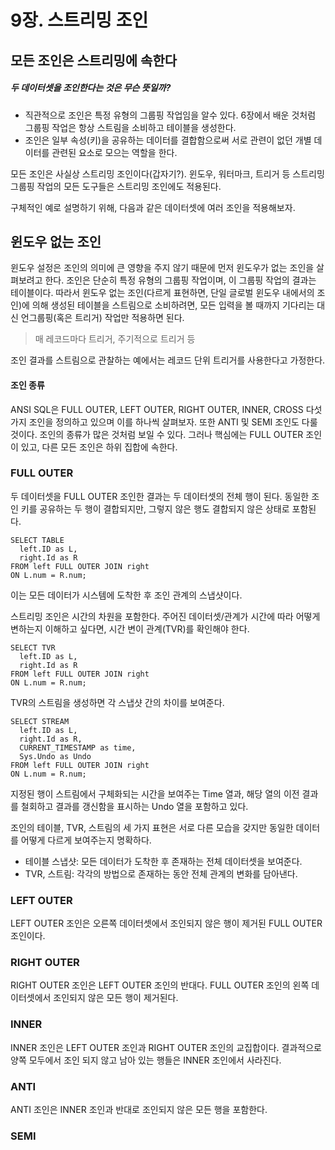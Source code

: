 # 9장. 스트리밍 조인
## 모든 조인은 스트리밍에 속한다
##### 두 데이터셋을 조인한다는 것은 무슨 뜻일까?
- 직관적으로 조인은 특정 유형의 그룹핑 작업임을 알수 있다. 6장에서 배운 것처럼 그룹핑 작업은 항상 스트림을 소비하고 테이블을 생성한다.
- 조인은 일부 속성(키)을 공유하는 데이터를 결합함으로써 서로 관련이 없던 개별 데이터를 관련된 요소로 모으는 역할을 한다.

모든 조인은 사실상 스트리밍 조인이다(갑자기?). 윈도우, 워터마크, 트리거 등 스트리밍 그룹핑 작업의 모든 도구들은 스트리밍 조인에도 적용된다.

구체적인 예로 설명하기 위해, 다음과 같은 데이터셋에 여러 조인을 적용해보자.

## 윈도우 없는 조인
윈도우 설정은 조인의 의미에 큰 영향을 주지 않기 때문에 먼저 윈도우가 없는 조인을 살펴보려고 한다.
조인은 단순히 특정 유형의 그룹핑 작업이며, 이 그룹핑 작업의 결과는 테이블이다. 따라서 윈도우 없는 조인(다르게 표현하면, 단일 글로벌 윈도우 내에서의 조인)에 의해 생성된 테이블을 스트림으로 소비하려면, 모든 입력을 볼 때까지 기다리는 대신 언그룹핑(혹은 트리거) 작업만 적용하면 된다.
> 매 레코드마다 트리거, 주기적으로 트리거 등

조인 결과를 스트림으로 관찰하는 예에서는 레코드 단위 트리거를 사용한다고 가정한다.

#### 조인 종류
ANSI SQL은 FULL OUTER, LEFT OUTER, RIGHT OUTER, INNER, CROSS 다섯 가지 조인을 정의하고 있으며 이를 하나씩 살펴보자. 또한 ANTI 및 SEMI 조인도 다룰 것이다. 조인의 종류가 많은 것처럼 보일 수 있다. 그러나 핵심에는 FULL OUTER 조인이 있고, 다른 모든 조인은 하위 집합에 속한다.

### FULL OUTER
두 데이터셋을 FULL OUTER 조인한 결과는 두 데이터셋의 전체 행이 된다. 동일한 조인 키를 공유하는 두 행이 결합되지만, 그렇지 않은 행도 결합되지 않은 상태로 포함된다.
```
SELECT TABLE
  left.ID as L,
  right.Id as R
FROM left FULL OUTER JOIN right
ON L.num = R.num;
```

이는 모든 데이터가 시스템에 도착한 후 조인 관계의 스냅샷이다.

스트리밍 조인은 시간의 차원을 포함한다. 주어진 데이터셋/관계가 시간에 따라 어떻게 변하는지 이해하고 싶다면, 시간 변이 관계(TVR)를 확인해야 한다.
```
SELECT TVR
  left.ID as L,
  right.Id as R
FROM left FULL OUTER JOIN right
ON L.num = R.num;
```

TVR의 스트림을 생성하면 각 스냅샷 간의 차이를 보여준다.
```
SELECT STREAM
  left.ID as L,
  right.Id as R,
  CURRENT_TIMESTAMP as time,
  Sys.Undo as Undo
FROM left FULL OUTER JOIN right
ON L.num = R.num;
```

지정된 행이 스트림에서 구체화되는 시간을 보여주는 Time 열과, 해당 열의 이전 결과를 철회하고 결과를 갱신함을 표시하는 Undo 열을 포함하고 있다.

조인의 테이블, TVR, 스트림의 세 가지 표현은 서로 다른 모습을 갖지만 동일한 데이터를 어떻게 다르게 보여주는지 명확하다. 
- 테이블 스냅샷: 모든 데이터가 도착한 후 존재하는 전체 데이터셋을 보여준다.
- TVR, 스트림: 각각의 방법으로 존재하는 동안 전체 관계의 변화를 담아낸다.

### LEFT OUTER
LEFT OUTER 조인은 오른쪽 데이터셋에서 조인되지 않은 행이 제거된 FULL OUTER 조인이다.

### RIGHT OUTER
RIGHT OUTER 조인은 LEFT OUTER 조인의 반대다. FULL OUTER 조인의 왼쪽 데이터셋에서 조인되지 않은 모든 행이 제거된다.

### INNER
INNER 조인은 LEFT OUTER 조인과 RIGHT OUTER 조인의 교집합이다. 결과적으로 양쪽 모두에서 조인 되지 않고 남아 있는 행들은 INNER 조인에서 사라진다.

### ANTI
ANTI 조인은 INNER 조인과 반대로 조인되지 않은 모든 행을 포함한다.

### SEMI
